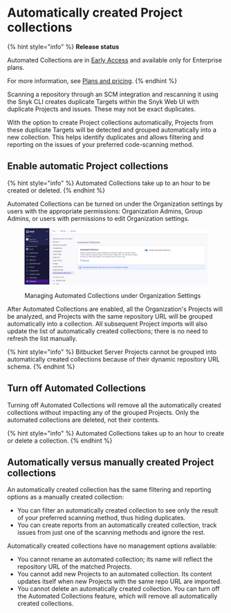 # Automatically created Project collections

{% hint style="info" %}
**Release status**&#x20;

Automated Collections are in [Early Access](../../getting-started/snyk-release-process.md) and available only for Enterprise plans.

For more information, see [Plans and pricing](https://snyk.io/plans).
{% endhint %}

Scanning a repository through an SCM integration and rescanning it using the Snyk CLI creates duplicate Targets within the Snyk Web UI with duplicate Projects and issues. These may not be exact duplicates.&#x20;

With the option to create Project collections automatically, Projects from these duplicate Targets will be detected and grouped automatically into a new collection. This helps identify duplicates and allows filtering and reporting on the issues of your preferred code-scanning method.

## Enable automatic Project collections

{% hint style="info" %}
Automated Collections take up to an hour to be created or deleted.
{% endhint %}

Automated Collections can be turned on under the Organization settings by users with the appropriate permissions: Organization Admins, Group Admins, or users with permissions to edit Organization settings.

<figure><img src="../../.gitbook/assets/enable auto-collections.png" alt="Managing Automated Collections under Organization Settings"><figcaption><p>Managing Automated Collections under Organization Settings</p></figcaption></figure>

After Automated Collections are enabled, all the Organization's Projects will be analyzed, and Projects with the same repository URL will be grouped automatically into a collection. All subsequent Project imports will also update the list of automatically created collections; there is no need to refresh the list manually.&#x20;

{% hint style="info" %}
Bitbucket Server Projects cannot be grouped into automatically created collections because of their dynamic repository URL schema.
{% endhint %}

## Turn off Automated Collections

Turning off Automated Collections will remove all the automatically created collections without impacting any of the grouped Projects. Only the automated collections are deleted, not their contents.

{% hint style="info" %}
Automated Collections takes up to an hour to create or delete a collection.
{% endhint %}

## Automatically versus manually created Project collections

An automatically created collection has the same filtering and reporting options as a manually created collection:

* You can filter an automatically created collection to see only the result of your preferred scanning method, thus hiding duplicates.
* You can create reports from an automatically created collection, track issues from just one of the scanning methods and ignore the rest.

Automatically created collections have no management options available:

* You cannot rename an automated collection; its name will reflect the repository URL of the matched Projects.
* You cannot add new Projects to an automated collection. Its content updates itself when new Projects with the same repo URL are imported.
* You cannot delete an automatically created collection. You can turn off the Automated Collections feature, which will remove all automatically created collections.
